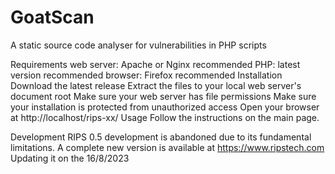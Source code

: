 # GoatScan
A static source code analyser for vulnerabilities in PHP scripts

Requirements
web server: Apache or Nginx recommended
PHP: latest version recommended
browser: Firefox recommended
Installation
Download the latest release
Extract the files to your local web server's document root
Make sure your web server has file permissions
Make sure your installation is protected from unauthorized access
Open your browser at http://localhost/rips-xx/
Usage
Follow the instructions on the main page.

Development
RIPS 0.5 development is abandoned due to its fundamental limitations. A complete new version is available at https://www.ripstech.com
Updating it on the 16/8/2023
